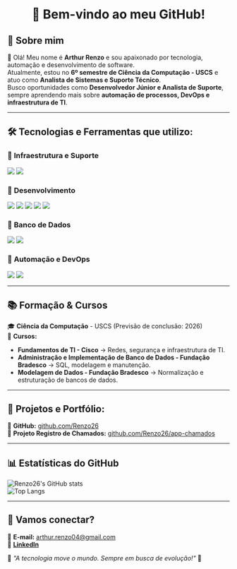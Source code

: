 <h1 align="center">👋 Bem-vindo ao meu GitHub!</h1>

## 🎯 Sobre mim
🚀 Olá! Meu nome é **Arthur Renzo** e sou apaixonado por tecnologia, automação e desenvolvimento de software.  
Atualmente, estou no **6º semestre de Ciência da Computação - USCS** e atuo como **Analista de Sistemas e Suporte Técnico**.  
Busco oportunidades como **Desenvolvedor Júnior e Analista de Suporte**, sempre aprendendo mais sobre **automação de processos, DevOps e infraestrutura de TI**.

---

## 🛠️ Tecnologias e Ferramentas que utilizo:

### 🔹 **Infraestrutura e Suporte**
<img src="https://img.shields.io/badge/Windows-0078D6?style=for-the-badge&logo=windows&logoColor=white"/> <img src="https://img.shields.io/badge/ITIL-000000?style=for-the-badge&logo=itil&logoColor=white"/>

### 🔹 **Desenvolvimento**
<img src="https://img.shields.io/badge/Python-3776AB?style=for-the-badge&logo=python&logoColor=white"/> <img src="https://img.shields.io/badge/JavaScript-F7DF1E?style=for-the-badge&logo=javascript&logoColor=black"/> <img src="https://img.shields.io/badge/Flask-000000?style=for-the-badge&logo=flask&logoColor=white"/> <img src="https://img.shields.io/badge/React-61DAFB?style=for-the-badge&logo=react&logoColor=black"/> <img src="https://img.shields.io/badge/Electron-47848F?style=for-the-badge&logo=electron&logoColor=white"/>

### 🔹 **Banco de Dados**
<img src="https://img.shields.io/badge/MySQL-4479A1?style=for-the-badge&logo=mysql&logoColor=white"/> <img src="https://img.shields.io/badge/PostgreSQL-336791?style=for-the-badge&logo=postgresql&logoColor=white"/> 

### 🔹 **Automação e DevOps**
<img src="https://img.shields.io/badge/N8N-0D8ABC?style=for-the-badge&logo=n8n&logoColor=white"/> <img src="https://img.shields.io/badge/Docker-2496ED?style=for-the-badge&logo=docker&logoColor=white"/>

---

## 📚 Formação & Cursos
🎓 **Ciência da Computação** - USCS (Previsão de conclusão: 2026)  
📌 **Cursos:**  
- **Fundamentos de TI - Cisco** → Redes, segurança e infraestrutura de TI.  
- **Administração e Implementação de Banco de Dados - Fundação Bradesco** → SQL, modelagem e manutenção.  
- **Modelagem de Dados - Fundação Bradesco** → Normalização e estruturação de bancos de dados.  

---

## 📌 Projetos e Portfólio:
🔗 **GitHub:** [github.com/Renzo26](https://github.com/Renzo26)  
🔗 **Projeto Registro de Chamados:** [github.com/Renzo26/app-chamados](https://github.com/Renzo26/app-chamados)  
  

---

## 📊 Estatísticas do GitHub
![Renzo26's GitHub stats](https://github-readme-stats.vercel.app/api?username=Renzo26&show_icons=true&theme=radical)  
![Top Langs](https://github-readme-stats.vercel.app/api/top-langs/?username=Renzo26&layout=compact&theme=radical)

---

## 📩 Vamos conectar?
📧 **E-mail:** [arthur.renzo04@gmail.com](mailto:arthur.renzo04@gmail.com)  
🔗 **[LinkedIn](https://www.linkedin.com/in/arthur-renzo-90571326a/)**  

📌 *"A tecnologia move o mundo. Sempre em busca de evolução!"* 🚀
